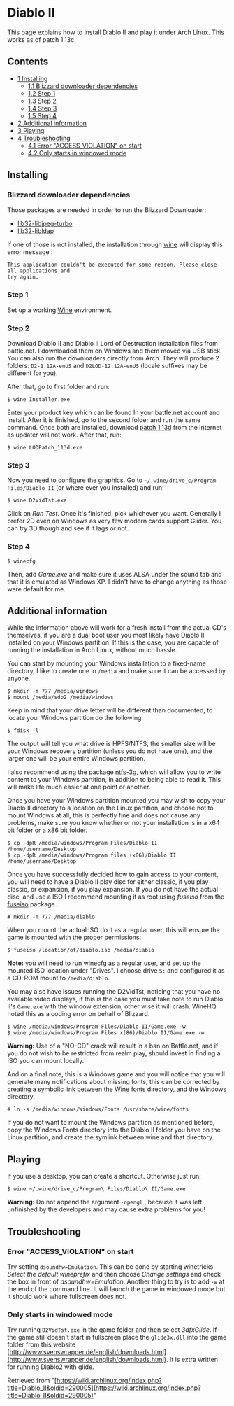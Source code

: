 # Diablo II

This page explains how to install Diablo II and play it under Arch Linux. This works as of patch 1.13c.

## Contents

*   [1 Installing](#Installing)
    *   [1.1 Blizzard downloader dependencies](#Blizzard_downloader_dependencies)
    *   [1.2 Step 1](#Step_1)
    *   [1.3 Step 2](#Step_2)
    *   [1.4 Step 3](#Step_3)
    *   [1.5 Step 4](#Step_4)
*   [2 Additional information](#Additional_information)
*   [3 Playing](#Playing)
*   [4 Troubleshooting](#Troubleshooting)
    *   [4.1 Error "ACCESS_VIOLATION" on start](#Error_.22ACCESS_VIOLATION.22_on_start)
    *   [4.2 Only starts in windowed mode](#Only_starts_in_windowed_mode)

## Installing

### Blizzard downloader dependencies

Those packages are needed in order to run the Blizzard Downloader:

*   [lib32-libjpeg-turbo](https://www.archlinux.org/packages/?name=lib32-libjpeg-turbo)
*   [lib32-libldap](https://www.archlinux.org/packages/?name=lib32-libldap)

If one of those is not installed, the installation through [wine](https://www.archlinux.org/packages/?name=wine) will display this error message :

```
This application couldn't be executed for some reason. Please close all applications and 
try again.
```

### Step 1

Set up a working [Wine](/index.php/Wine "Wine") environment.

### Step 2

Download Diablo II and Diablo II Lord of Destruction installation files from battle.net. I downloaded them on Windows and them moved via USB stick. You can also run the downloaders directly from Arch. They will produce 2 folders: `D2-1.12A-enUS` and `D2LOD-12.12A-enUS` (locale suffixes may be different for you).

After that, go to first folder and run:

```
$ wine Installer.exe

```

Enter your product key which can be found In your battle.net account and install. After it is finished, go to the second folder and run the same command. Once both are installed, download [patch 1.13d](http://ftp.blizzard.com/pub/diablo2exp/patches/PC/LODPatch_113d.exe) from the Internet as updater will not work. After that, run:

```
$ wine LODPatch_113d.exe

```

### Step 3

Now you need to configure the graphics. Go to `~/.wine/drive_c/Program Files/Diablo II` (or where ever you installed) and run:

```
$ wine D2VidTst.exe

```

Click on _Run Test_. Once it's finished, pick whichever you want. Generally I prefer 2D even on Windows as very few modern cards support Glider. You can try 3D though and see if it lags or not.

### Step 4

```
$ winecfg

```

Then, add _Game.exe_ and make sure it uses ALSA under the sound tab and that it is emulated as Windows XP. I didn't have to change anything as those were default for me.

## Additional information

While the information above will work for a fresh install from the actual CD's themselves, if you are a dual boot user you most likely have Diablo II installed on your Windows partition. If this is the case, you are capable of running the installation in Arch Linux, without much hassle.

You can start by mounting your Windows installation to a fixed-name directory, I like to create one in `/media` and make sure it can be accessed by anyone.

```
$ mkdir -m 777 /media/windows
$ mount /media/sdb2 /media/windows

```

Keep in mind that your drive letter will be different than documented, to locate your Windows partition do the following:

```
$ fdisk -l

```

The output will tell you what drive is HPFS/NTFS, the smaller size will be your Windows recovery partition (unless you do not have one), and the larger one will be your entire Windows partition.

I also recommend using the package [ntfs-3g](https://www.archlinux.org/packages/?name=ntfs-3g), which will allow you to write content to your Windows partition, in addition to being able to read it. This will make life much easier at one point or another.

Once you have your Windows partition mounted you may wish to copy your Diablo II directory to a location on the Linux partition, and choose not to mount Windows at all, this is perfectly fine and does not cause any problems, make sure you know whether or not your installation is in a x64 bit folder or a x86 bit folder.

```
$ cp -dpR /media/windows/Program Files/Diablo II /home/username/Desktop
$ cp -dpR /media/windows/Program files (x86)/Diablo II /home/username/Desktop

```

Once you have successfully decided how to gain access to your content, you will need to have a Diablo II play disc for either classic, if you play classic, or expansion, if you play expansion. If you do not have the actual disc, and use a ISO I recommend mounting it as root using _fuseiso_ from the [fuseiso](https://www.archlinux.org/packages/?name=fuseiso) package.

```
# mkdir -m 777 /media/diablo

```

When you mount the actual ISO do it as a regular user, this will ensure the game is mounted with the proper permissions:

```
$ fuseiso /location/of/diablo.iso /media/diablo

```

**Note:** you will need to run winecfg as a regular user, and set up the mounted ISO location under "Drives". I choose drive `S:` and configured it as a CD-ROM mount to `/media/diablo`.

You may also have issues running the D2VidTst, noticing that you have no available video displays, if this is the case you must take note to run Diablo II's `Game.exe` with the window extension, other wise it will crash. WineHQ noted this as a coding error on behalf of Blizzard.

```
$ wine /media/windows/Program Files/Diablo II/Game.exe -w
$ wine /media/windows/Program Files x(86)/Diablo II/Game.exe -w

```

**Warning:** Use of a "NO-CD" crack will result in a ban on Battle.net, and if you do not wish to be restricted from realm play, should invest in finding a ISO you can mount locally.

And on a final note, this is a Windows game and you will notice that you will generate many notifications about missing fonts, this can be corrected by creating a symbolic link between the Wine fonts directory, and the Windows directory.

```
# ln -s /media/windows/Windows/Fonts /usr/share/wine/fonts

```

If you do not want to mount the Windows partition as mentioned before, copy the Windows Fonts directory into the Diablo II folder you have on the Linux partition, and create the symlink between wine and that directory.

## Playing

If you use a desktop, you can create a shortcut. Otherwise just run:

```
$ wine ~/.wine/drive_c/Program\ Files/Diablo\ II/Game.exe

```

**Warning:** Do not append the argument `-opengl` , because it was left unfinished by the developers and may cause extra problems for you!

## Troubleshooting

### Error "ACCESS_VIOLATION" on start

Try setting `dsoundhw=Emulation`. This can be done by starting winetricks _Select the default wineprefix_ and then choose _Change settings_ and check the box in front of _dsoundhw=Emulation_. Another thing to try is to add `-w` at the end of the command line. It will launch the game in windowed mode but it should work where fullscreen does not.

### Only starts in windowed mode

Try running `D2VidTst.exe` in the game folder and then select _3dfxGlide_. If the game still doesn't start in fullscreen place the `glide3x.dll` into the game folder from this website [http://www.svenswrapper.de/english/downloads.html](http://www.svenswrapper.de/english/downloads.html). It is extra written for running Diablo2 with glide.

Retrieved from "[https://wiki.archlinux.org/index.php?title=Diablo_II&oldid=290005](https://wiki.archlinux.org/index.php?title=Diablo_II&oldid=290005)"